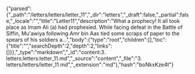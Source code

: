 {"parsed":{"_path":"/letters/letters/letter_11","_dir":"letters","_draft":false,"_partial":false,"_locale":"","title":"Letter11","description":"What a prophecy! It all took place as Imam Ali (a) had prophesied. While facing defeat in the Battle of Siffin, Mu'awiya following Amr bin Aas tied some scraps of paper to the spears of his soldiers a...","body":{"type":"root","children":[],"toc":{"title":"","searchDepth":2,"depth":2,"links":[]}},"_type":"markdown","_id":"content:3. letters:letters:letter_11.md","_source":"content","_file":"3. letters/letters/letter_11.md","_extension":"md"},"hash":"boNkxKze4t"}